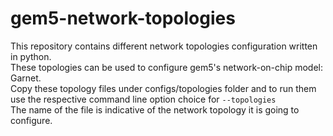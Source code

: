 # gem5-network-topologies
This repository contains different network topologies configuration written in python.<br>
These topologies can be used to configure gem5's network-on-chip model: Garnet.<br>
Copy these topology files under configs/topologies folder and to run them use the respective command line option choice for `--topologies` <br>
The name of the file is indicative of the network topology it is going to configure.
